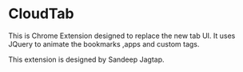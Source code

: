 CloudTab
========

This is Chrome Extension designed to replace the new tab UI.
It uses JQuery to animate the bookmarks ,apps and custom tags.

This extension is designed by Sandeep Jagtap.
